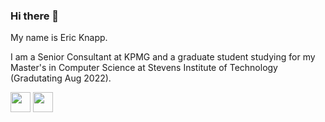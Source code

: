 ### Hi there 👋

My name is Eric Knapp. 

I am a Senior Consultant at KPMG and a graduate student studying for my Master's in Computer Science at Stevens Institute of Technology (Gradutating Aug 2022). 

<img height="32" width="32" src="https://cdn.jsdelivr.net/npm/simple-icons@v7/icons/[#0A66C2].svg" />
<img height="32" width="32" src="https://unpkg.com/simple-icons@v7/icons/[ICON SLUG].svg" />
